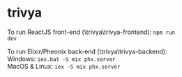 # trivya

To run ReactJS front-end (\trivya\trivya-frontend):
<code>npm run dev</code>

To run Elixir/Pheonix back-end (\trivya\trivya-backend):
<br>
Windows: <code>iex.bat -S mix phx.server</code>
<br>
MacOS & Linux: <code>iex -S mix phx.server</code>
